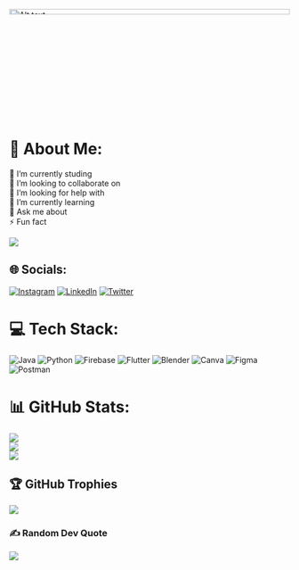 <img
  src="https://news.microsoft.com/wp-content/uploads/prod/sites/430/2015/09/Code1.jpg"
  alt="Alt text"
  title="Optional title"
  style="display: inline-block; margin: 0 auto; width: 100%;height:5%">
# 💫 About Me:
🔭 I’m currently studing<br>👯 I’m looking to collaborate on<br>🤝 I’m looking for help with<br>🌱 I’m currently learning<br>💬 Ask me about<br>⚡ Fun fact


[![](https://visitcount.itsvg.in/api?id=saikumarkusangi&icon=1&color=1)](https://visitcount.itsvg.in)
## 🌐 Socials:
[![Instagram](https://img.shields.io/badge/Instagram-%23E4405F.svg?logo=Instagram&logoColor=white)](https://instagram.com/thekusangi) [![LinkedIn](https://img.shields.io/badge/LinkedIn-%230077B5.svg?logo=linkedin&logoColor=white)](https://linkedin.com/in/saikumarkusangi) [![Twitter](https://img.shields.io/badge/Twitter-%231DA1F2.svg?logo=Twitter&logoColor=white)](https://twitter.com/thekusangi) 

# 💻 Tech Stack:
![Java](https://img.shields.io/badge/java-%23ED8B00.svg?style=for-the-badge&logo=java&logoColor=white) ![Python](https://img.shields.io/badge/python-3670A0?style=for-the-badge&logo=python&logoColor=ffdd54) ![Firebase](https://img.shields.io/badge/firebase-%23039BE5.svg?style=for-the-badge&logo=firebase) ![Flutter](https://img.shields.io/badge/Flutter-%2302569B.svg?style=for-the-badge&logo=Flutter&logoColor=white) ![Blender](https://img.shields.io/badge/blender-%23F5792A.svg?style=for-the-badge&logo=blender&logoColor=white) ![Canva](https://img.shields.io/badge/Canva-%2300C4CC.svg?style=for-the-badge&logo=Canva&logoColor=white) 	![Figma](https://img.shields.io/badge/figma-%23F24E1E.svg?style=for-the-badge&logo=figma&logoColor=white) ![Postman](https://img.shields.io/badge/Postman-FF6C37?style=for-the-badge&logo=postman&logoColor=white)
# 📊 GitHub Stats:
![](https://github-readme-stats.vercel.app/api?username=saikumarkusangi&theme=radical&hide_border=false&include_all_commits=true&count_private=false)<br/>
![](https://github-readme-streak-stats.herokuapp.com/?user=saikumarkusangi&theme=radical&hide_border=false)<br/>
![](https://github-readme-stats.vercel.app/api/top-langs/?username=saikumarkusangi&theme=radical&hide_border=false&include_all_commits=true&count_private=false&layout=compact)

## 🏆 GitHub Trophies
![](https://github-profile-trophy.vercel.app/?username=saikumarkusangi&theme=juicyfresh&no-frame=false&no-bg=false&margin-w=4)



### ✍️ Random Dev Quote
![](https://quotes-github-readme.vercel.app/api?type=horizontal&theme=radical)


<!-- Proudly created with GPRM ( https://gprm.itsvg.in ) -->
